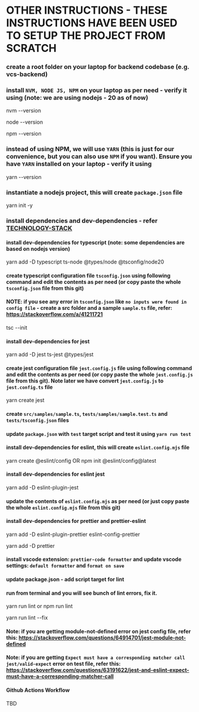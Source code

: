 # OTHER INSTRUCTIONS - THESE INSTRUCTIONS HAVE BEEN USED TO SETUP THE PROJECT FROM SCRATCH

### create a root folder on your laptop for backend codebase (e.g. vcs-backend)

### install `NVM, NODE JS, NPM` on your laptop as per need - verify it using (note: we are using nodejs - 20 as of now)

nvm --version

node --version

npm --version

### instead of using NPM, we will use `YARN` (this is just for our convenience, but you can also use `NPM` if you want). Ensure you have `YARN` installed on your laptop - verify it using

yarn --version

### instantiate a nodejs project, this will create `package.json` file

yarn init -y

### install dependencies and dev-dependencies - refer [TECHNOLOGY-STACK](TECHNOLOGY-STACK.md)

#### install dev-dependencies for typescript (note: some dependencies are based on nodejs version)

yarn add -D typescript ts-node @types/node @tsconfig/node20

#### create typescript configuration file `tsconfig.json` using following command and edit the contents as per need (or copy paste the whole `tsconfig.json` file from this git)

#### NOTE: if you see any error in `tsconfig.json` like `no inputs were found in config file` - create a src folder and a sample `sample.ts` file, refer: https://stackoverflow.com/a/41211721

tsc --init

#### install dev-dependencies for jest

yarn add -D jest ts-jest @types/jest

#### create jest configuration file `jest.config.js` file using following command and edit the contents as per need (or copy paste the whole `jest.config.js` file from this git). Note later we have convert `jest.config.js` to `jest.config.ts` file

yarn create jest

#### create `src/samples/sample.ts`, `tests/samples/sample.test.ts` and `tests/tsconfig.json` files

#### update `package.json` with `test` target script and test it using `yarn run test`

#### install dev-dependencies for eslint, this will create `eslint.config.mjs` file

yarn create @eslint/config OR npm init @eslint/config@latest

#### install dev-dependencies for eslint jest

yarn add -D eslint-plugin-jest

#### update the contents of `eslint.config.mjs` as per need (or just copy paste the whole `eslint.config.mjs` file from this git)

#### install dev-dependencies for prettier and prettier-eslint

yarn add -D eslint-plugin-prettier eslint-config-prettier

yarn add -D prettier

#### install vscode extension: `prettier-code formatter` and update vscode settings: `default formatter` and `format on save`

#### update package.json - add script target for lint

#### run from terminal and you will see bunch of lint errors, fix it.

yarn run lint or npm run lint

yarn run lint --fix

#### Note: if you are getting module-not-defined error on jest config file, refer this: https://stackoverflow.com/questions/64914701/jest-module-not-defined

#### Note: if you are getting `Expect must have a corresponding matcher call  jest/valid-expect` error on test file, refer this: https://stackoverflow.com/questions/63191622/jest-and-eslint-expect-must-have-a-corresponding-matcher-call

#### Github Actions Workflow

TBD
